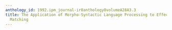 ```yaml
---
anthology_id: 1992.ipm_journal-ir0anthology0volumeA28A3.3
title: The Application of Morpho-Syntactic Language Processing to Effective Phrase
  Matching
---
```

